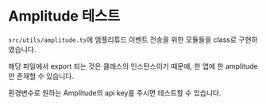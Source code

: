 # Amplitude 테스트

`src/utils/amplitude.ts`에 앰플리튜드 이벤트 전송을 위한 모듈들을 class로 구현하였습니다.

해당 파일에서 export 되는 것은 클래스의 인스턴스이기 때문에, 한 앱에 한 amplitude만 존재할 수 있습니다.

환경변수로 원하는 Amplitude의 api key를 주시면 테스트할 수 있습니다.
